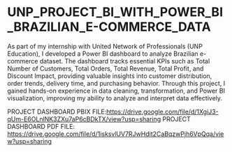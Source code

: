 # UNP_PROJECT_BI_WITH_POWER_BI_BRAZILIAN_E-COMMERCE_DATA

As part of my internship with United Network of Professionals (UNP Education), I developed a Power BI dashboard to analyze Brazilian e-commerce dataset. The dashboard tracks essential KPIs such as Total Number of Customers, Total Orders, Total Revenue, Total Profit, and Discount Impact, providing valuable insights into customer distribution, order trends, delivery time, and purchasing behavior. Through this project, I gained hands-on experience in data cleaning, transformation, and Power BI visualization, improving my ability to analyze and interpret data effectively.

PROJECT DASHBOARD PBIX FILE:https://drive.google.com/file/d/1XgiJ3-qUm-E6OLnlNK3ZXu7aP6cBDkTX/view?usp=sharing
PROJECT DASHBOARD PDF FILE: https://drive.google.com/file/d/1isksvlUV7RJwHdit2CaBqzwPjh6VpQqa/view?usp=sharing
